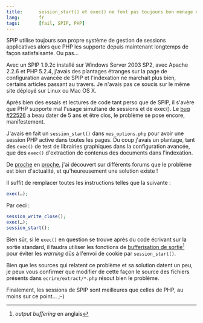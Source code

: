 ```yaml
--- 
title:      session_start() et exec() ne font pas toujours bon ménage en PHP 
lang:       fr 
tags:       [fail, SPIP, PHP]
---
```


SPIP utilise toujours son propre système de gestion de sessions applicatives alors que PHP les supporte depuis maintenant longtemps de façon satisfaisante. Ou pas…

Avec un SPIP 1.9.2c installé sur Windows Server 2003 SP2, avec Apache 2.2.6 et PHP 5.2.4, j'avais des plantages étranges sur la page de configuration avancée de SPIP et l'indexation ne marchait plus bien, certains articles passant au travers. Je n'avais pas ce soucis sur le même site déployé sur Linux ou Mac OS X.

Après bien des essais et lectures de code tant perso que de SPIP, il s'avère que PHP supporte mal l'usage simultané de sessions et de exec(). Le [bug #22526](http://bugs.php.net/bug.php?id=22526) a beau dater de 5 ans et être clos, le problème se pose encore, manifestement.

J'avais en fait un `session_start()` dans `mes_options.php` pour avoir une session PHP active dans toutes les pages. Du coup j'avais un plantage, tant des `exec()` de test de librairies graphiques dans la configuration avancée, que des `exec()` d'extraction de contenus des documents dans l'indexation.

De [proche](http://bugs.typo3.org/view.php?id=3731) en [proche](http://www.issociate.de/board/post/15903/PHP/Win,_exec()_und_ImageMagick/gs_Probleme.html), j'ai découvert sur différents forums que le problème est bien d'actualité, et qu'heureusement une solution existe !

Il suffit de remplacer toutes les instructions telles que la suivante :

```php
exec(…);
```

Par ceci :

```php
session_write_close();
exec(…);
session_start();
```

Bien sûr, si le `exec()` en question se trouve après du code écrivant sur la sortie standard, il faudra utiliser les fonctions de [bufferisation de sortie](http://fr.php.net/manual/fr/ref.outcontrol.php)[^1] pour éviter les *warning* dûs à l'envoi de cookie par `session_start()`.

Bien que les sources qui relatent ce problème et sa solution datent un peu, je peux vous confirmer que modifier de cette façon le source des fichiers présents dans `ecrire/extract/*.php` résout bien le problème.

Finalement, les sessions de SPIP sont meilleures que celles de PHP, au moins sur ce point… ;-)

[^1]: *output buffering* en anglais
